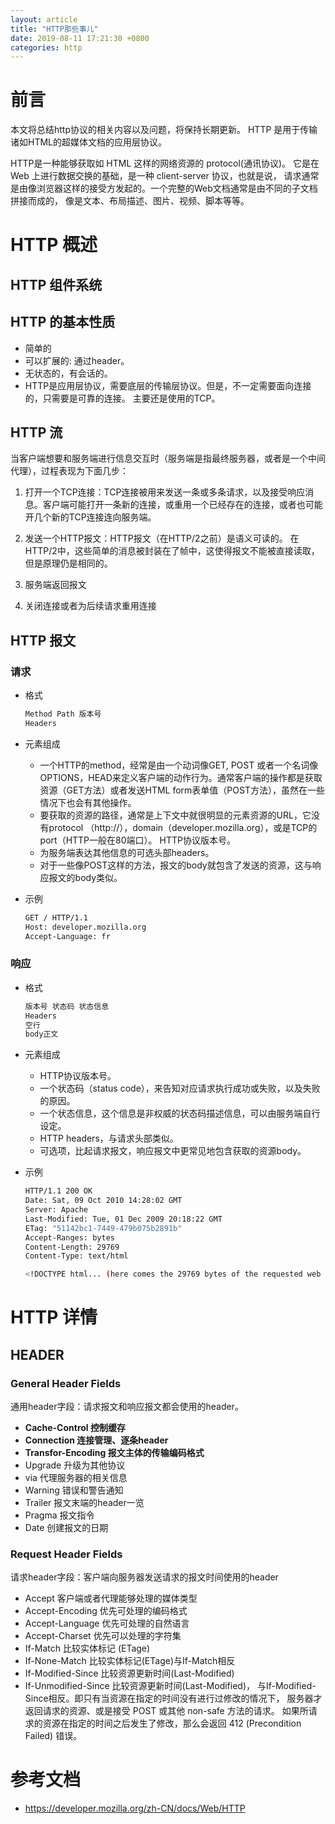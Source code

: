 ```yaml
---
layout: article
title: "HTTP那些事儿"
date: 2019-08-11 17:21:30 +0800
categories: http
---
```


# 前言

本文将总结http协议的相关内容以及问题，将保持长期更新。
HTTP 是用于传输诸如HTML的超媒体文档的应用层协议。

HTTP是一种能够获取如 HTML 这样的网络资源的 protocol(通讯协议)。
它是在 Web 上进行数据交换的基础，是一种 client-server 协议，也就是说，
请求通常是由像浏览器这样的接受方发起的。一个完整的Web文档通常是由不同的子文档拼接而成的，
像是文本、布局描述、图片、视频、脚本等等。

# HTTP 概述

## HTTP 组件系统

## HTTP 的基本性质
- 简单的
- 可以扩展的: 通过header。
- 无状态的，有会话的。
- HTTP是应用层协议，需要底层的传输层协议。但是，不一定需要面向连接的，只需要是可靠的连接。
主要还是使用的TCP。

## HTTP 流

当客户端想要和服务端进行信息交互时（服务端是指最终服务器，或者是一个中间代理），过程表现为下面几步：

1. 打开一个TCP连接：TCP连接被用来发送一条或多条请求，以及接受响应消息。客户端可能打开一条新的连接，或重用一个已经存在的连接，或者也可能开几个新的TCP连接连向服务端。

2. 发送一个HTTP报文：HTTP报文（在HTTP/2之前）是语义可读的。
在HTTP/2中，这些简单的消息被封装在了帧中，这使得报文不能被直接读取，但是原理仍是相同的。

3. 服务端返回报文

4. 关闭连接或者为后续请求重用连接

## HTTP 报文

### 请求
- 格式
    ```bash
    Method Path 版本号
    Headers
    ```
- 元素组成

  - 一个HTTP的method，经常是由一个动词像GET, POST 或者一个名词像OPTIONS，HEAD来定义客户端的动作行为。通常客户端的操作都是获取资源（GET方法）或者发送HTML form表单值（POST方法），虽然在一些情况下也会有其他操作。
  - 要获取的资源的路径，通常是上下文中就很明显的元素资源的URL，它没有protocol （http://），domain（developer.mozilla.org），或是TCP的port（HTTP一般在80端口）。
  HTTP协议版本号。
  - 为服务端表达其他信息的可选头部headers。
  - 对于一些像POST这样的方法，报文的body就包含了发送的资源，这与响应报文的body类似。
- 示例
    ```bash
    GET / HTTP/1.1
    Host: developer.mozilla.org
    Accept-Language: fr
    ```

### 响应
- 格式
    ```bash
    版本号 状态码 状态信息
    Headers
    空行
    body正文
    ```
- 元素组成
  - HTTP协议版本号。
  - 一个状态码（status code），来告知对应请求执行成功或失败，以及失败的原因。
  - 一个状态信息，这个信息是非权威的状态码描述信息，可以由服务端自行设定。
  - HTTP headers，与请求头部类似。
  - 可选项，比起请求报文，响应报文中更常见地包含获取的资源body。

- 示例
    ```bash
    HTTP/1.1 200 OK
    Date: Sat, 09 Oct 2010 14:28:02 GMT
    Server: Apache
    Last-Modified: Tue, 01 Dec 2009 20:18:22 GMT
    ETag: "51142bc1-7449-479b075b2891b"
    Accept-Ranges: bytes
    Content-Length: 29769
    Content-Type: text/html
    
    <!DOCTYPE html... (here comes the 29769 bytes of the requested web page)
    ```


# HTTP 详情

## HEADER

### General Header Fields
通用header字段：请求报文和响应报文都会使用的header。

- **Cache-Control 控制缓存** 
- **Connection 连接管理、逐条header**
- **Transfor-Encoding 报文主体的传输编码格式**
- Upgrade 升级为其他协议
- via 代理服务器的相关信息
- Warning 错误和警告通知
- Trailer 报文末端的header一览
- Pragma 报文指令
- Date 创建报文的日期

### Request Header Fields
请求header字段：客户端向服务器发送请求的报文时间使用的header

- Accept 客户端或者代理能够处理的媒体类型
- Accept-Encoding 优先可处理的编码格式
- Accept-Language 优先可处理的自然语言
- Accept-Charset 优先可以处理的字符集
- If-Match 比较实体标记 (ETage)
- If-None-Match 比较实体标记(ETage)与If-Match相反
- If-Modified-Since 比较资源更新时间(Last-Modified)
- If-Unmodified-Since 比较资源更新时间(Last-Modified)，
与If-Modified-Since相反。即只有当资源在指定的时间没有进行过修改的情况下，
服务器才返回请求的资源、或是接受 POST 或其他 non-safe 方法的请求。
如果所请求的资源在指定的时间之后发生了修改，那么会返回 412 (Precondition Failed) 错误。

# 参考文档
- https://developer.mozilla.org/zh-CN/docs/Web/HTTP